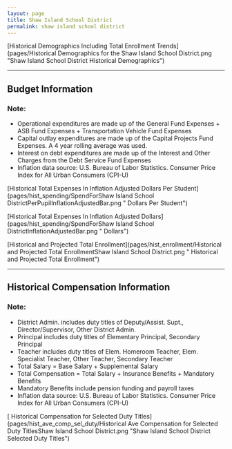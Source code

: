 ```yaml
---
layout: page
title: Shaw Island School District
permalink: shaw island school district
---
```



[Historical Demographics Including Total Enrollment Trends](pages/Historical Demographics for the Shaw Island School District.png "Shaw Island School District Historical Demographics")

___

## Budget Information
### Note:
- Operational expenditures are made up of the General Fund Expenses + ASB Fund Expenses + Transportation Vehicle Fund Expenses
- Capital outlay expenditures are made up of the Capital Projects Fund Expenses. A 4 year rolling average was used.
- Interest on debt expenditures are made up of the Interest and Other Charges from the Debt Service Fund Expenses
- Inflation data source: U.S. Bureau of Labor Statistics. Consumer Price Index for All Urban Consumers (CPI-U)

[Historical Total Expenses In Inflation Adjusted Dollars Per Student](pages/hist_spending/SpendForShaw Island School DistrictPerPupilInflationAdjustedBar.png " Dollars Per Student")

[Historical Total Expenses In Inflation Adjusted Dollars](pages/hist_spending/SpendForShaw Island School DistrictInflationAdjustedBar.png " Dollars")

[Historical and Projected Total Enrollment](pages/hist_enrollment/Historical and Projected Total EnrollmentShaw Island School District.png " Historical and Projected Total Enrollment")


___

## Historical Compensation Information
### Note:
- District Admin. includes duty titles of Deputy/Assist. Supt., Director/Supervisor, Other District Admin.
- Principal includes duty titles of Elementary Principal, Secondary Principal
- Teacher includes duty titles of Elem. Homeroom Teacher, Elem. Specialist Teacher, Other Teacher, Secondary Teacher
- Total Salary = Base Salary + Supplemental Salary
- Total Compensation = Total Salary + Insurance Benefits + Mandatory Benefits
- Mandatory Benefits include pension funding and payroll taxes
- Inflation data source: U.S. Bureau of Labor Statistics. Consumer Price Index for All Urban Consumers (CPI-U)

[ Historical Compensation for Selected Duty Titles](pages/hist_ave_comp_sel_duty/Historical Ave Compensation for Selected Duty TitlesShaw Island School District.png "Shaw Island School District Selected Duty Titles")

